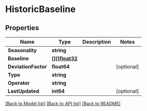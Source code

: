 # HistoricBaseline

## Properties

Name | Type | Description | Notes
------------ | ------------- | ------------- | -------------
**Seasonality** | **string** |  | 
**Baseline** | [**[][]float32**](array.md) |  | 
**DeviationFactor** | **float64** |  | [optional] 
**Type** | **string** |  | 
**Operator** | **string** |  | 
**LastUpdated** | **int64** |  | [optional] 

[[Back to Model list]](../README.md#documentation-for-models) [[Back to API list]](../README.md#documentation-for-api-endpoints) [[Back to README]](../README.md)



